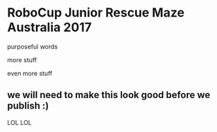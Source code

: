 # RoboCup Junior Rescue Maze Australia 2017

purposeful words

more stuff

even more stuff

## we will need to make this look good before we publish :)
LOL LOL